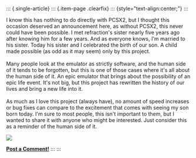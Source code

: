 ::: {.single-article}
::: {.item-page .clearfix}
::: {style="text-align:center;"}
:::

I know this has nothing to do directly with PCSX2, but I thought this
occasion deserved an announcement here, as without PCSX2, this never
could have been possible. I met refraction\'s sister nearly five years
ago after knowing him for a few years. And as everyone knows, I\'m
married to his sister. Today his sister and I celebrated the birth of
our son. A child made possible (as odd as it may seem) only by this
project.\
\
Many people look at the emulator as strictly software, and the human
side of it tends to be forgotten, but this is one of those cases where
it\'s all about the human side of it. An epic emulator that brings about
the possibility of an epic life event. It\'s not big, but this project
has rewritten the history of our lives and bring a new life into it.\
\
As much as I love this project (always have), no amount of speed
increases or bug fixes can compare to the excitement that comes with
seeing my son born today. I\'m sure to most people, this isn\'t
important to them, but I wanted to share it with anyone who might be
interested. Just consider this as a reminder of the human side of it.

![](/images/stories/frontend/devblog/generalplot-kid!.jpg)

**[Post a
Comment!](http://forums.pcsx2.net/Thread-General-Plot-s-son-and-refraction-s-nephew-born-today)**
:::
:::
